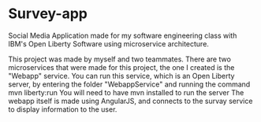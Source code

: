 # Survey-app
Social Media Application made for my software engineering class with IBM's Open Liberty Software using microservice architecture.

This project was made by myself and two teammates. There are two microservices that were made for this project, the one I created is the "Webapp" service.
You can run this service, which is an Open Liberty server, by entering the folder "WebappService" and running the command mvn liberty:run
You will need to have mvn installed to run the server
The webapp itself is made using AngularJS, and connects to the survay service to display information to the user.
